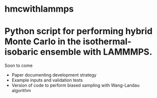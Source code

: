 # hmcwithlammps

# Python script for performing hybrid Monte Carlo in the isothermal-isobaric ensemble with LAMMMPS.  
Soon to come
- Paper documenting development strategy
- Example inputs and validation tests
- Version of code to perform biased sampling with Wang-Landau algorithm

